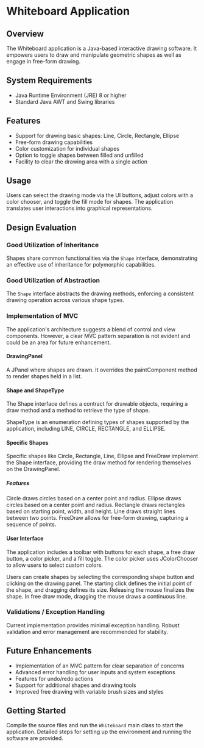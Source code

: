 # Whiteboard Application 

## Overview
The Whiteboard application is a Java-based interactive drawing software. It empowers users to draw and manipulate geometric shapes as well as engage in free-form drawing. 

## System Requirements
- Java Runtime Environment (JRE) 8 or higher
- Standard Java AWT and Swing libraries

## Features
- Support for drawing basic shapes: Line, Circle, Rectangle, Ellipse
- Free-form drawing capabilities
- Color customization for individual shapes
- Option to toggle shapes between filled and unfilled
- Facility to clear the drawing area with a single action

## Usage
Users can select the drawing mode via the UI buttons, adjust colors with a color chooser, and toggle the fill mode for shapes. The application translates user interactions into graphical representations.

## Design Evaluation

### Good Utilization of Inheritance
Shapes share common functionalities via the `Shape` interface, demonstrating an effective use of inheritance for polymorphic capabilities.

### Good Utilization of Abstraction
The `Shape` interface abstracts the drawing methods, enforcing a consistent drawing operation across various shape types.

### Implementation of MVC
The application's architecture suggests a blend of control and view components. However, a clear MVC pattern separation is not evident and could be an area for future enhancement.

#### DrawingPanel
A JPanel where shapes are drawn. It overrides the paintComponent method to render shapes held in a list.

#### Shape and ShapeType
The Shape interface defines a contract for drawable objects, requiring a draw method and a method to retrieve the type of shape.

ShapeType is an enumeration defining types of shapes supported by the application, including LINE, CIRCLE, RECTANGLE, and ELLIPSE.

#### Specific Shapes
Specific shapes like Circle, Rectangle, Line, Ellipse and FreeDraw implement the Shape interface, providing the draw method for rendering themselves on the DrawingPanel.

##### Features
Circle draws circles based on a center point and radius.
Ellipse draws circles based on a center point and radius.
Rectangle draws rectangles based on starting point, width, and height.
Line draws straight lines between two points.
FreeDraw allows for free-form drawing, capturing a sequence of points.

#### User Interface
The application includes a toolbar with buttons for each shape, a free draw button, a color picker, and a fill toggle. The color picker uses JColorChooser to allow users to select custom colors.

Users can create shapes by selecting the corresponding shape button and clicking on the drawing panel. The starting click defines the initial point of the shape, and dragging defines its size. Releasing the mouse finalizes the shape. In free draw mode, dragging the mouse draws a continuous line.

### Validations / Exception Handling
Current implementation provides minimal exception handling. Robust validation and error management are recommended for stability.

## Future Enhancements
- Implementation of an MVC pattern for clear separation of concerns
- Advanced error handling for user inputs and system exceptions
- Features for undo/redo actions
- Support for additional shapes and drawing tools
- Improved free drawing with variable brush sizes and styles

## Getting Started
Compile the source files and run the `Whiteboard` main class to start the application. Detailed steps for setting up the environment and running the software are provided.

